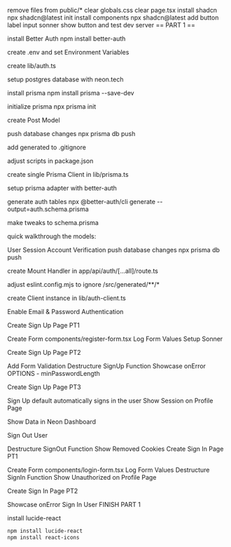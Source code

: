 remove files from public/*
clear globals.css
clear page.tsx
install shadcn npx shadcn@latest init
install components npx shadcn@latest add button label input sonner
show button and test dev server
== PART 1 ==

install Better Auth npm install better-auth

create .env and set Environment Variables

create lib/auth.ts

setup postgres database with neon.tech

install prisma npm install prisma --save-dev

initialize prisma npx prisma init

create Post Model

push database changes npx prisma db push

add generated to .gitignore

adjust scripts in package.json

create single Prisma Client in lib/prisma.ts

setup prisma adapter with better-auth

generate auth tables npx @better-auth/cli generate --output=auth.schema.prisma

make tweaks to schema.prisma

quick walkthrough the models:

User
Session
Account
Verification
push database changes npx prisma db push

create Mount Handler in app/api/auth/[...all]/route.ts

adjust eslint.config.mjs to ignore /src/generated/**/*

create Client instance in lib/auth-client.ts

Enable Email & Password Authentication

Create Sign Up Page PT1

Create Form components/register-form.tsx
Log Form Values
Setup Sonner

Create Sign Up Page PT2

Add Form Validation
Destructure SignUp Function
Showcase onError
OPTIONS - minPasswordLength

Create Sign Up Page PT3

Sign Up default automatically signs in the user
Show Session on Profile Page

Show Data in Neon Dashboard

Sign Out User

Destructure SignOut Function
Show Removed Cookies
Create Sign In Page PT1

Create Form components/login-form.tsx
Log Form Values
Destructure SignIn Function
Show Unauthorized on Profile Page

Create Sign In Page PT2

Showcase onError
Sign In User
FINISH PART 1

install lucide-react

```bash
npm install lucide-react
npm install react-icons
```
